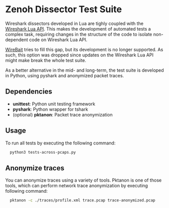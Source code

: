 # Zenoh Dissector Test Suite
Wireshark dissectors developed in Lua are tighly coupled with the
[Wireshark Lua API](https://www.wireshark.org/docs/wsdg_html_chunked/wsluarm_modules.html).
This makes the development of automated tests a complex task,
requiring changes in the structure of the code to isolate non-dependent code
on Wireshark Lua API.

[WireBait](https://github.com/MarkoPaul0/WireBait) tries to fill this gap,
but its development is no longer supported. As such, this option was dropped
since updates on the Wireshark Lua API might make break the whole test suite.

As a better alternative in the mid- and long-term, the test suite is developed
in Python, using pyshark and anonymized packet traces.

## Dependencies
 - **unittest**: Python unit testing framework
 - **pyshark**: Python wrapper for tshark
 - (optional) **pktanon**: Packet trace anonymization

## Usage
To run all tests by executing the following command:

```bash
  python3 tests-across-pcaps.py
```

## Anonymize traces
You can anonymize traces using a variety of tools.
Pktanon is one of those tools, which can perform network trace anonymization
by executing following command:

```bash
  pktanon -c ./traces/profile.xml trace.pcap trace-anonymized.pcap
```
